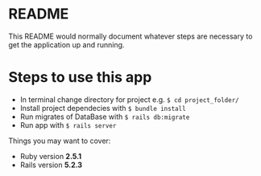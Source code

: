 # README

This README would normally document whatever steps are necessary to get the
application up and running.

# Steps to use this app

* In terminal change directory for project e.g. `$ cd project_folder/`
* Install project dependecies with `$ bundle install`
* Run migrates of DataBase with `$ rails db:migrate`
* Run app with `$ rails server`

Things you may want to cover:

* Ruby version **2.5.1**
* Rails version **5.2.3**
